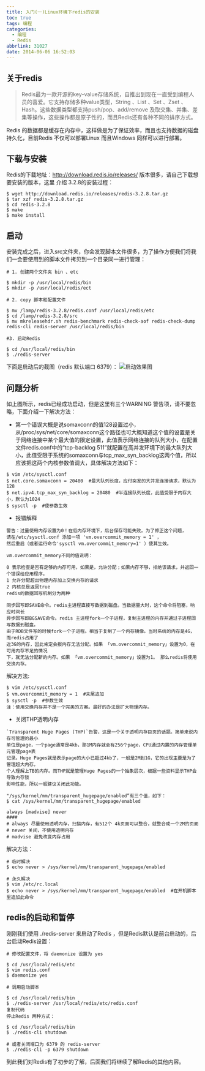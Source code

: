 ```yaml
---
title: 入门(一)Linux环境下redis的安装
toc: true
tags: 编程
categories:
  - 编程
  - Redis
abbrlink: 31027
date: 2014-06-06 16:52:03
---
```

## 关于redis
>Redis最为一款开源的key-value存储系统，自推出到现在一直受到编程人员的喜爱。它支持存储多种value类型，String 、List 、Set 、Zset 、Hash。这些数据类型都支持push/pop、add/remove 及取交集、并集、差集等操作，这些操作都是原子性的，而且Redis还有各种不同的排序方式。

Redis 的数据都是缓存在内存中，这样做是为了保证效率，而且也支持数据的磁盘持久化，目前Redis 不仅可以部署Linux 而且Windows 同样可以进行部署。

## 下载与安装
Redis的下载地址：http://download.redis.io/releases/ 版本很多，请自己下载想要安装的版本，这里 介绍 3.2.8的安装过程：
```
$ wget http://download.redis.io/releases/redis-3.2.8.tar.gz
$ tar xzf redis-3.2.8.tar.gz
$ cd redis-3.2.8
$ make
$ make install
```
## 启动
安装完成之后，进入src文件夹，你会发现脚本文件很多，为了操作方便我们将我们一会要使用到的脚本文件拷贝到一个目录同一进行管理：
```
# 1. 创建两个文件夹 bin 、etc

$ mkdir -p /usr/local/redis/bin
$ mkdir -p /usr/local/redis/ect

# 2. copy 脚本和配置文件

$ mv /lamp/redis-3.2.8/redis.conf /usr/local/redis/etc
$ cd /lamp/redis-3.2.8/src
$ mv mkreleasehdr.sh redis-benchmark redis-check-aof redis-check-dump redis-cli redis-server /usr/local/redis/bin

#3. 启动Redis

$ cd /usr/local/redis/bin
$ ./redis-server
```
下面是启动后的截图（redis 默认端口 6379）：
![启动效果图](http://raw.github.com/eastFu/docs/master/blog/redis-linux/redis-linux.png)

## 问题分析
如上图所示，redis已经成功启动，但是这里有三个WARNING 警告项，请不要忽略，下面介绍一下解决方法：
* 第一个错误大概是说somaxconn的值128设置过小，从/proc/sys/net/core/somaxconn这个路径也可大概知道这个值的设置是关于网络连接中某个最大值的限定设置，此值表示网络连接的队列大小，在配置文件redis.conf中的“tcp-backlog 511”就配置在高并发环境下的最大队列大小，此值受限于系统的somaxconn与tcp_max_syn_backlog这两个值，所以应该把这两个内核参数值调大，具体解决方法如下：

```
$ vim /etc/sysctl.conf
$ net.core.somaxconn = 20480  #最大队列长度，应付突发的大并发连接请求，默认为128
$ net.ipv4.tcp_max_syn_backlog = 20480  #半连接队列长度，此值受限于内存大小，默认为1024
$ sysctl -p  #使参数生效
```
* 报错解释

```
警告：过量使用内存设置为0！在低内存环境下，后台保存可能失败。为了修正这个问题，
请在/etc/sysctl.conf 添加一项 'vm.overcommit_memory = 1' ，
然后重启（或者运行命令'sysctl vm.overcommit_memory=1' ）使其生效。

vm.overcommit_memory不同的值说明：

0 表示检查是否有足够的内存可用，如果是，允许分配；如果内存不够，拒绝该请求，并返回一个错误给应用程序。
1 允许分配超出物理内存加上交换内存的请求
2 内核总是返回true
redis的数据回写机制分为两种

同步回写即SAVE命令。redis主进程直接写数据到磁盘。当数据量大时，这个命令将阻塞，响应时间长
异步回写即BGSAVE命令。redis 主进程fork一个子进程，复制主进程的内存并通过子进程回写数据到磁盘。
由于RDB文件写的时候fork一个子进程。相当于复制了一个内存镜像。当时系统的内存是4G，而redis占用了
近3G的内存，因此肯定会报内存无法分配。如果 「vm.overcommit_memory」设置为0，在可用内存不足的情况
下，就无法分配新的内存。如果 「vm.overcommit_memory」设置为1。 那么redis将使用交换内存。
```

解决方法:

```
$ vim /etc/sysctl.conf
$ vm.overcommit_memory = 1  #末尾追加
$ sysctl -p  #参数生效
注：使用交换内存并不是一个完美的方案。最好的办法是扩大物理内存。
```

* 关闭THP透明内存

```
`Transparent Huge Pages (THP)`告警，这是一个关于透明内存巨页的话题。简单来说内存可管理的最小
单位是page，一个page通常是4kb，那1M内存就会有256个page，CPU通过内置的内存管理单元管理page表
记录。Huge Pages就是表示page的大小已超过4kb了，一般是2M到1G，它的出现主要是为了管理超大内存。
个人理解上TB的内存。而THP就是管理Huge Pages的一个抽象层次，根据一些资料显示THP会导致内存锁
影响性能，所以一般建议关闭此功能。

"/sys/kernel/mm/transparent_hugepage/enabled”有三个值，如下：
$ cat /sys/kernel/mm/transparent_hugepage/enabled

always [madvise] never
####
# always 尽量使用透明内存，扫描内存，有512个 4k页面可以整合，就整合成一个2M的页面
# never 关闭，不使用透明内存
# madvise 避免改变内存占用
```

解决方法：

```
# 临时解决
$ echo never > /sys/kernel/mm/transparent_hugepage/enabled

# 永久解决
$ vim /etc/rc.local
$ echo never > /sys/kernel/mm/transparent_hugepage/enabled  #在开机脚本里追加此命令
```

## redis的启动和暂停
刚刚我们使用 ./redis-server 来启动了Redis ，但是Redis默认是前台启动的，后台启动Redis设置：
```
# 修改配置文件，将 daemonize 设置为 yes

$ cd /usr/local/redis/etc
$ vim redis.conf
$ daemonize yes

# 调用启动脚本

$ cd /usr/local/redis/bin
$ ./redis-server /usr/local/redis/etc/redis.conf
复制代码
停止Redis 两种方式：

$ cd /usr/local/redis/bin
$ ./redis-cli shutdown

# 或者关闭端口为 6379 的 redis-server
$ ./redis-cli -p 6379 shutdown
```
到此我们对Redis有了初步的了解，后面我们将继续了解Redis的其他内容。
